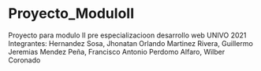 # Proyecto_ModuloII
Proyecto para modulo II pre especializacioon desarrollo web UNIVO 2021
Integrantes:
Hernandez Sosa, Jhonatan Orlando
Martinez Rivera, Guillermo Jeremias
Mendez Peña, Francisco Antonio
Perdomo Alfaro, Wilber Coronado
